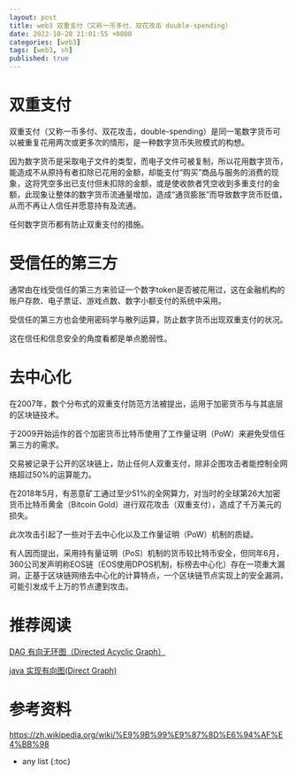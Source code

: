 ```yaml
---
layout: post
title: web3 双重支付（又称一币多付、双花攻击 double-spending）
date: 2022-10-28 21:01:55 +0800
categories: [web3]
tags: [web3, sh]
published: true
---
```


# 双重支付

双重支付（又称一币多付、双花攻击，double-spending）是同一笔数字货币可以被重复花用两次或更多次的情形，是一种数字货币失败模式的构想。

因为数字货币是采取电子文件的类型，而电子文件可被复制，所以花用数字货币，能造成不从原持有者扣除已花用的金额，却能支付“购买”商品与服务的消费的现象，这将凭空多出已支付但未扣除的金额，或是使收款者凭空收到多重支付的金额，此现象让整体的数字货币流通量增加，造成“通货膨胀”而导致数字货币贬值，从而不再让人信任并愿意持有及流通。

任何数字货币都有防止双重支付的措施。

# 受信任的第三方

通常由在线受信任的第三方来验证一个数字token是否被花用过，这在金融机构的账户存款、电子票证、游戏点数、数字小额支付的系统中采用。

受信任的第三方也会使用密码学与散列运算，防止数字货币出现双重支付的状况。

这在信任和信息安全的角度看都是单点脆弱性。

# 去中心化

在2007年，数个分布式的双重支付防范方法被提出，运用于加密货币与与其底层的区块链技术。

于2009开始运作的首个加密货币比特币使用了工作量证明（PoW）来避免受信任第三方的需求。

交易被记录于公开的区块链上，防止任何人双重支付，除非企图攻击者能控制全网络超过50%的运算能力。

在2018年5月，有恶意矿工通过至少51%的全网算力，对当时的全球第26大加密货币比特币黄金（Bitcoin Gold）进行双花攻击（双重支付），造成了千万美元的损失。

此次攻击引起了一些对于去中心化以及工作量证明（PoW）机制的质疑。

有人因而提出，采用持有量证明（PoS）机制的货币较比特币安全，但同年6月，360公司发声明称EOS链（EOS使用DPOS机制，标榜去中心化）存在一项重大漏洞，正基于区块链网络去中心化的计算特点，一个区块链节点实现上的安全漏洞，可能引发成千上万的节点遭到攻击。

# 推荐阅读

[DAG 有向无环图（Directed Acyclic Graph）](https://houbb.github.io/2020/01/23/data-struct-learn-03-dag)

[java 实现有向图(Direct Graph)](https://houbb.github.io/2020/01/23/data-struct-learn-03-direct-graph)

# 参考资料

https://zh.wikipedia.org/wiki/%E9%9B%99%E9%87%8D%E6%94%AF%E4%BB%98

* any list
{:toc}